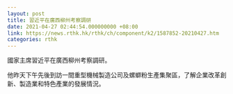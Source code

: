 ```yaml
---
layout: post
title: 習近平在廣西柳州考察調研
date: 2021-04-27 02:44:54.000000000 +08:00
link: https://news.rthk.hk/rthk/ch/component/k2/1587852-20210427.htm
categories: rthk
---
```


國家主席習近平在廣西柳州考察調研。

他昨天下午先後到訪一間重型機械製造公司及螺螄粉生產集聚區，了解企業改革創新、製造業和特色產業的發展情況。
